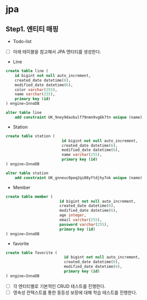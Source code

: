 # jpa

## Step1. 엔티티 매핑
- Todo-list
- [ ] 아래 테이블을 참고해서 JPA 엔티티를 생성한다.
- Line
```sql
create table line (
    id bigint not null auto_increment,
    created_date datetime(6),
    modified_date datetime(6),
    color varchar(255),
    name varchar(255),
    primary key (id)
) engine=InnoDB

alter table line
    add constraint UK_9ney9davbulf79nmn9vg6k7tn unique (name)
```
- Station
```sql
create table station (
                         id bigint not null auto_increment,
                         created_date datetime(6),
                         modified_date datetime(6),
                         name varchar(255),
                         primary key (id)
) engine=InnoDB

alter table station
    add constraint UK_gnneuc0peq2qi08yftdjhy7ok unique (name)
```
- Member
```sql
create table member (
                        id bigint not null auto_increment,
                        created_date datetime(6),
                        modified_date datetime(6),
                        age integer,
                        email varchar(255),
                        password varchar(255),
                        primary key (id)
) engine=InnoDB
```
- favorite
```sql
create table favorite (
                          id bigint not null auto_increment,
                          created_date datetime(6),
                          modified_date datetime(6),
                          primary key (id)
) engine=InnoDB
```
- [ ] 각 엔티티별로 기본적인 CRUD 테스트를 진행한다.
- [ ] 영속성 컨텍스트를 통한 동등성 보장에 대해 학습 테스트를 진행한다.
